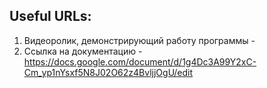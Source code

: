 ## Useful URLs:
1. Видеоролик, демонстрирующий работу программы - 
2. Ссылка на документацию - https://docs.google.com/document/d/1g4Dc3A99Y2xC-Cm_yp1nYsxf5N8J02O62z4BvljjOgU/edit
